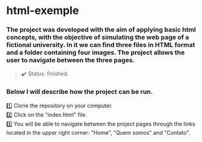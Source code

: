 <h1> html-exemple </h1>

### The project was developed with the aim of applying basic html concepts, with the objective of simulating the web page of a fictional university. In it we can find three files in HTML format and a folder containing four images. The project allows the user to navigate between the three pages.

>✔️ Status: finished.

### Below I will describe how the project can be run.

  1️⃣ Clone the repository on your computer.<br>
  2️⃣ Click on the "index.html" file.<br>
  3️⃣ You will be able to navigate between the project pages through the links located in the upper right corner: "Home", "Quem somos" and "Contato".<br>

